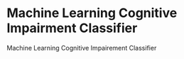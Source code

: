 # Machine Learning Cognitive Impairment Classifier
Machine Learning Cognitive Impairement Classifier
